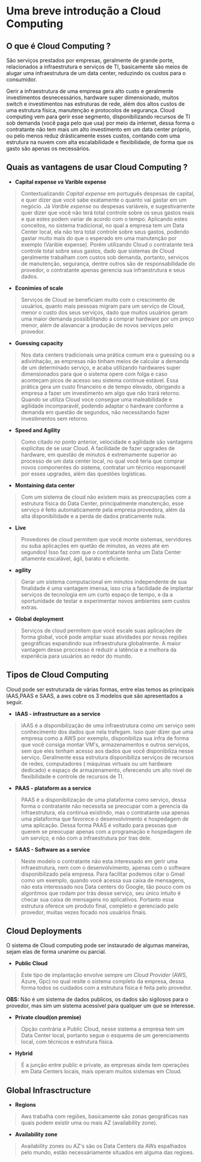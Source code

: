 
# Uma breve introdução a Cloud Computing

## O que é Cloud Computing ?

São serviços prestados por empresas, geralmente de grande porte, relacionados a infraestrutura e serviços de TI, basicamente são meios de alugar uma infraestrutura de um data center, reduzindo os custos para o consumidor.

Gerir a infraestrutura de uma empresa gera alto custo e geralmente investimentos desnecessários, hardware super dimensionado, muitos switch e investimentos nas estruturas de rede, além dos altos custos de uma estrutura física, manutenção e protocolos de segurança. Cloud computing vem para gerir esse segmento, disponibilizando recursos de TI sob demanda (você paga pelo que usa) por meio da internet, dessa forma o contratante não tem mais um alto investimento em um data center próprio, ou pelo menos reduz drásticamente esses custos, contando com uma estrutura na nuvem com alta escalabilidade e flexibilidade, de forma que os gasto são apenas os necessários.


## Quais as vantagens de usar Cloud Computing ?

- **Capital expense *vs* Varible expense**

> Contextualizando *Capital expense* em português despesas de capital, e quer dizer que você sabe exatamente o quanto vai gastar em um negócio. Já *Varible expense* ou despesas variáveis, e sugestivamente quer dizer que você não terá total controle sobre os seus gastos reais e que estes podem variar de acordo com o tempo.
> Aplicando estes conceitos, no sistema tradicional, no qual a empresa tem um Data Center local, ela não tera total controle sobre seus gastos, podendo gastar muito mais do que o esperado em uma manutenção por exemplo (Varible expense).
> Porém utilizando Cloud o contratante terá controle total sobre seus gastos, dado que sistemas de Cloud geralmente trabalham com custos sob demanda, portanto, serviços de manutenção, segurança, dentre outros são de responsabilidade do provedor, o contratante apenas gerencia sua infraestrutura e seus dados.

- **Econimies of scale**

> Serviços de Cloud se beneficiam muito com o crescimento de usuários, quanto mais pessoas migram para um serviço de Cloud, menor o custo dos seus serviços, dado que muitos usuários geram uma maior demanda possibilitando a comprar hardware por um preço menor, além de alavancar a produção de novos serviços pelo provedor.

- **Guessing capacity**

> Nos data centers tradicionais uma prática comum era o guessing ou a adivinhação, as empresas não tinham meios de calcular a demanda de um determinado serviço, e acaba utilizando hardwares super dimensionados para que o sistema opere com folga e caso aconteçam picos de acesso seu sistema continue estável. Essa prática gera um custo financeiro e de tempo elevado, obrigando a empresa a fazer um investimento em algo que não trará retorno.
> Quando se utiliza Cloud voce consegue uma maleabilidade e agilidade incomparavél, podendo adaptar o hardware conforme a demanda em questão de segundos, não necessitando fazer investimentos sem retorno.

- **Speed and Agility**

> Como citado no ponto anterior, velocidade e agilidade são vantagens explicitas de se usar Cloud. A facilidade de fazer upgrades de hardware, em questão de minutos é extremamente superior ao processo de um data center local, no qual você teria que comprar novos componentes do sistema, contratar um técnico responsavél por esses upgrades, além das questões logísticas.

- **Montaining data center**

> Com um sistema de cloud não existem mais as preocupações com a estrutura física do Data Center, principalmente manutenção, esse serviço é feito automaticamente pela empresa provedora, além da alta disponibilidade e a perda de dados praticamente nula.

- **Live**

> Provedores de cloud permitem que você monte sistemas, servidores ou suba aplicações em quetão de minutos, as vezes até em segundos! Isso faz com que o contratante tenha um Data Center altamente escalável, ágil, barato e eficiente.

- **agility**

> Gerar um sistema computacional em minutos independente de sua finalidade é uma vantagem imensa, isso cria a facilidade de implantar serviços de tecnologia em um curto espaço de tempo, e da a oportunidade de testar e experimentar novos ambientes sem custos extras.

- **Global deployment**

> Serviços de cloud permitem que você escale suas aplicações de forma global, você pode ampliar suas atividades por novas regiões geográficas expandindo sua infraestrutura globalmente. A maior vantagem desse proccesso é reduzir a latência e a melhora da experiêcia para usuários ao redor do mundo.

## Tipos de Cloud Computing

Cloud pode ser estruturada de várias formas, entre elas temos as principais IAAS,PAAS e SAAS, a aws cobre os 3 modelos que são apresentados a seguir.

- **IAAS - infrastructure as a service**

> IAAS é a disponibilização de uma infraestrutura como um serviço sem conhecimento dos dados que nela trafegam. Isso quer dizer que uma empresa como a AWS por exemplo, disponibiliza sua infra de forma que você consiga montar VM's, armazenamentos e outros serviços, sem que eles tenham acesso aos dados que você disponibiliza nesse serviço.
> Geralmente essa estrutura disponibiliza serviços de recursos de redes, computadores ( máquinas virtuais ou um hardware dedicado) e espaço de armazenamento, oferecendo um alto nivel de flexibilidade e controle de recursos de TI.

- **PAAS - plataform as a service**

> PAAS é a disponibilização de uma plataforma como serviço, dessa forma o contratante não necessita se preocupar com a gerencia da infraestrutura, ela continua existindo, mas o contratante usa apenas uma plataforma que favorece o desenvolvimento e hospedagem de uma aplicação. Dessa forma PAAS é voltado para pessoas que querem se preocupar apenas com a programação e hospedagem de um serviço, e não com a infraestrutura por tras dele.

* **SAAS - Software as a service**

> Neste modelo o contratante não esta interessado em gerir uma infraestrutura, nem com o desenvolvimento, apenas com o software disponibilizado pela empresa.
> Para facilitar podemos citar o Gmail como um exemplo, quando você acessa sua caixa de mensagens, não esta interessado nos Data centers do Google, tão pouco com os algoritmos que rodam por trás desse serviço, seu único intuíto é checar sua caixa de mensagens no aplicativos.
> Portanto essa estrutura oferece um produto final, completo e gerenciado pelo provedor, muitas vezes focado nos usuários finais.

## Cloud Deployments

O sistema de Cloud computing pode ser instaurado de algumas maneiras, sejam elas de forma unanime ou parcial.


- **Public Cloud**

> Este tipo de implantação envolve sempre um *Cloud Provider* (AWS, Azure, Gpc) no qual resite o sistema completo da empresa, dessa forma todos os cuidados com a estrutura física é feita pelo provedor.

**OBS:** Não é um sistema de dados publicos, os dados são sigilosos para o provedor, mas sim um sistema acessível para qualquer um que se interesse.

- **Private cloud(on premise)**

> Opção contrária a Public Cloud, nesse sistema a empresa tem um Data Center local, portanto segue o esquema de um gerenciamento local, com técnicos e estrutura física.

- **Hybrid**

> É a junção entre public e private, as empresas ainda tem operações em Data Centers locais, mais operam muitos sistemas em Cloud.

## Global Infrasctructure

- **Regions**

> Aws trabalha com regiões, basicamente são zonas geográficas nas quais podem existir uma ou mais AZ (availability zone).

- **Availability zone**

> Availability zones ou AZ's são os Data Centers da AWs espalhados pelo mundo, estão necessáriamente situados em alguma das regioes.


